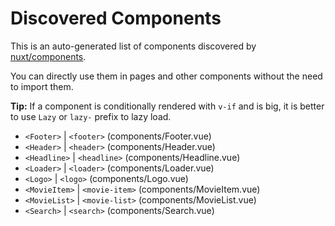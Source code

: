 # Discovered Components

This is an auto-generated list of components discovered by [nuxt/components](https://github.com/nuxt/components).

You can directly use them in pages and other components without the need to import them.

**Tip:** If a component is conditionally rendered with `v-if` and is big, it is better to use `Lazy` or `lazy-` prefix to lazy load.

- `<Footer>` | `<footer>` (components/Footer.vue)
- `<Header>` | `<header>` (components/Header.vue)
- `<Headline>` | `<headline>` (components/Headline.vue)
- `<Loader>` | `<loader>` (components/Loader.vue)
- `<Logo>` | `<logo>` (components/Logo.vue)
- `<MovieItem>` | `<movie-item>` (components/MovieItem.vue)
- `<MovieList>` | `<movie-list>` (components/MovieList.vue)
- `<Search>` | `<search>` (components/Search.vue)
